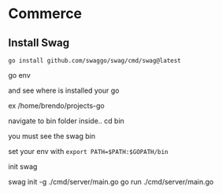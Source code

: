 # Commerce

## Install Swag

`go install github.com/swaggo/swag/cmd/swag@latest`

go env

and see where is installed your go
 
 ex /home/brendo/projects-go

 navigate to bin folder inside.. cd bin

 you must see the swag bin

 set your env with `export PATH=$PATH:$GOPATH/bin`
 

init swag

swag init -g ./cmd/server/main.go
go run ./cmd/server/main.go